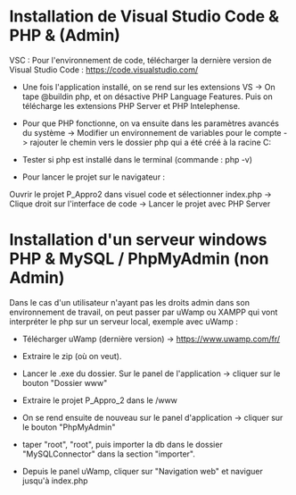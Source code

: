 # Installation de Visual Studio Code & PHP & (Admin)

VSC : Pour l'environnement de code, télécharger la dernière version de Visual Studio Code : https://code.visualstudio.com/

- Une fois l'application installé, on se rend sur les extensions VS -> On tape @buildin php, et on désactive PHP Language Features. Puis on télécharge les extensions PHP Server et PHP Intelephense.

- Pour que PHP fonctionne, on va ensuite dans les paramètres avancés du système -> Modifier un environnement de variables pour le compte -> rajouter le chemin vers le dossier php qui a été créé à la racine C:

- Tester si php est installé dans le terminal (commande : php -v)

- Pour lancer le projet sur le navigateur : 

Ouvrir le projet P_Appro2 dans visuel code et sélectionner index.php -> Clique droit sur l'interface de code -> Lancer le projet avec PHP Server

# Installation d'un serveur windows PHP & MySQL / PhpMyAdmin (non Admin)

Dans le cas d'un utilisateur n'ayant pas les droits admin dans son environnement de travail, on peut passer par uWamp ou XAMPP qui vont interpréter le php sur un serveur local, exemple avec uWamp :

- Télécharger uWamp (dernière version) -> https://www.uwamp.com/fr/

- Extraire le zip (où on veut).

- Lancer le .exe du dossier. Sur le panel de l'application -> cliquer sur le bouton "Dossier www"

- Extraire le projet P_Appro_2 dans le /www 

- On se rend ensuite de nouveau sur le panel d'application -> cliquer sur le bouton "PhpMyAdmin"

- taper "root", "root", puis importer la db dans le dossier "MySQLConnector" dans la section "importer".

- Depuis le panel uWamp, cliquer sur "Navigation web" et naviguer jusqu'à index.php

